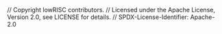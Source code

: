 // Copyright lowRISC contributors.
// Licensed under the Apache License, Version 2.0, see LICENSE for details.
// SPDX-License-Identifier: Apache-2.0

